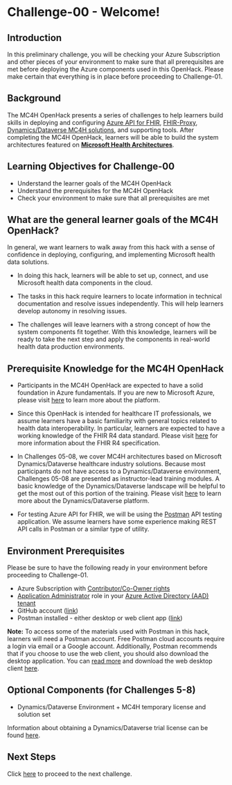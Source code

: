 # Challenge-00 - Welcome!

## Introduction 
In this preliminary challenge, you will be checking your Azure Subscription and other pieces of your environment to make sure that all prerequisites are met before deploying the Azure components used in this OpenHack. Please make certain that everything is in place before proceeding to Challenge-01.

## Background 
The MC4H OpenHack presents a series of challenges to help learners build skills in deploying and configuring [Azure API for FHIR](https://docs.microsoft.com/en-us/azure/healthcare-apis/azure-api-for-fhir/overview), [FHIR-Proxy](https://github.com/microsoft/fhir-proxy), [Dynamics/Dataverse MC4H solutions](https://docs.microsoft.com/en-us/industry/healthcare/overview), and supporting tools. After completing the MC4H OpenHack, learners will be able to build the system architectures featured on __[Microsoft Health Architectures](https://microsoft.github.io/health-architectures/)__.
 
## Learning Objectives for Challenge-00
+ Understand the learner goals of the MC4H OpenHack
+ Understand the prerequisites for the MC4H OpenHack
+ Check your environment to make sure that all prerequisites are met

## What are the general learner goals of the MC4H OpenHack?
In general, we want learners to walk away from this hack with a sense of confidence in deploying, configuring, and implementing Microsoft health data solutions.

+ In doing this hack, learners will be able to set up, connect, and use Microsoft health data components in the cloud.

+ The tasks in this hack require learners to locate information in technical documentation and resolve issues independently. This will help learners develop autonomy in resolving issues.

+ The challenges will leave learners with a strong concept of how the system components fit together. With this knowledge, learners will be ready to take the next step and apply the components in real-world health data production environments.  

## Prerequisite Knowledge for the MC4H OpenHack

+ Participants in the MC4H OpenHack are expected to have a solid foundation in Azure fundamentals. If you are new to Microsoft Azure, please visit [here](https://docs.microsoft.com/en-us/learn/paths/az-900-describe-cloud-concepts/) to learn more about the platform.

+ Since this OpenHack is intended for healthcare IT professionals, we assume learners have a basic familiarity with general topics related to health data interoperability. In particular, learners are expected to have a working knowledge of the FHIR R4 data standard. Please visit [here](https://hl7.org/fhir/R4/) for more information about the FHIR R4 specification.

+ In Challenges 05-08, we cover MC4H architectures based on Microsoft Dynamics/Dataverse healthcare industry solutions. Because most participants do not have access to a Dynamics/Dataverse environment, Challenges 05-08 are presented as instructor-lead training modules. A basic knowledge of the Dynamics/Dataverse landscape will be helpful to get the most out of this portion of the training. Please visit [here](https://powerplatform.microsoft.com/en-us/dataverse/) to learn more about the Dynamics/Dataverse platform.

+ For testing Azure API for FHIR, we will be using the [Postman](https://www.postman.com/api-platform/api-testing/) API testing application. We assume learners have some experience making REST API calls in Postman or a similar type of utility.

## Environment Prerequisites
Please be sure to have the following ready in your environment before proceeding to Challenge-01.

+ Azure Subscription with [Contributor/Co-Owner rights](https://docs.microsoft.com/en-us/azure/role-based-access-control/built-in-roles)
+ [Application Administrator](https://docs.microsoft.com/en-us/azure/active-directory/roles/permissions-reference#all-roles) role in your [Azure Active Directory (AAD) tenant](https://docs.microsoft.com/en-us/azure/active-directory/fundamentals/active-directory-whatis#:~:text=Azure%20tenant,tenant%20represents%20a%20single%20organization.)
+ GitHub account ([link](https://github.com/))
+ Postman installed - either desktop or web client app ([link](https://www.postman.com/))

__Note:__ To access some of the materials used with Postman in this hack, learners will need a Postman account. Free Postman cloud accounts require a login via email or a Google account. Additionally, Postman recommends that if you choose to use the web client, you should also download the desktop application. You can [read more](https://www.postman.com/downloads/?utm_source=postman-home) and download the web desktop client [here](https://www.postman.com/downloads/?utm_source=postman-home).

## Optional Components (for Challenges 5-8)
+ Dynamics/Dataverse Environment + MC4H temporary license and solution set

Information about obtaining a Dynamics/Dataverse trial license can be found [here](https://docs.microsoft.com/en-us/power-platform/admin/trial-environments).

## Next Steps

Click [here](../Challenge-01/Readme.md) to proceed to the next challenge.


